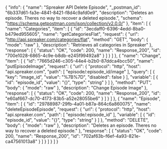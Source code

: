 {
  "info": {
    "name": "Spreaker API Delete Episode",
    "_postman_id": "6b337d61-fa3e-4841-8421-f8d4c9afd0e9",
    "description": "Deletes an episode. Theres no way to recover a deleted episode.",
    "schema": "https://schema.getpostman.com/json/collection/v2.0.0/"
  },
  "item": [
    {
      "name": "Categories",
      "item": [
        {
          "id": "3ecdaff0-6396-4edd-8ba0-b479ed955605",
          "name": "getCategoriesFlat",
          "request": {
            "url": "http://api.spreaker.com/categories/flat",
            "method": "GET",
            "body": {
              "mode": "raw"
            },
            "description": "Retrieves all categories in Spreaker"
          },
          "response": [
            {
              "status": "OK",
              "code": 200,
              "name": "Response_200",
              "id": "700e1028-6865-4c9e-b8db-e245f99492a8"
            }
          ]
        }
      ]
    },
    {
      "name": "Change",
      "item": [
        {
          "id": "7665d246-c305-44e4-b2b0-87ddca4bcc50",
          "name": "putEpisode<episode>Image",
          "request": {
            "url": {
              "protocol": "http",
              "host": "api.spreaker.com",
              "path": [
                "episode/:episode_id/image"
              ],
              "query": [
                {
                  "key": "image_id",
                  "value": "%7B%7D",
                  "disabled": false
                }
              ],
              "variable": [
                {
                  "id": "episode_id",
                  "value": "{}",
                  "type": "string"
                }
              ]
            },
            "method": "PUT",
            "body": {
              "mode": "raw"
            },
            "description": "Change Episode Image"
          },
          "response": [
            {
              "status": "OK",
              "code": 200,
              "name": "Response_200",
              "id": "e60af667-dc70-4173-83b5-a52e28055be6"
            }
          ]
        }
      ]
    },
    {
      "name": "Episode",
      "item": [
        {
          "id": "29788987-29fb-4a01-b87a-864c6a860075",
          "name": "deleteEpisodeEpisode",
          "request": {
            "url": {
              "protocol": "http",
              "host": "api.spreaker.com",
              "path": [
                "episode/:episode_id"
              ],
              "variable": [
                {
                  "id": "episode_id",
                  "value": "{}",
                  "type": "string"
                }
              ]
            },
            "method": "DELETE",
            "body": {
              "mode": "raw"
            },
            "description": "Deletes an episode. Theres no way to recover a deleted episode."
          },
          "response": [
            {
              "status": "OK",
              "code": 200,
              "name": "Response_200",
              "id": "702af63b-f6ef-4a93-821e-ca47561013a8"
            }
          ]
        }
      ]
    }
  ]
}